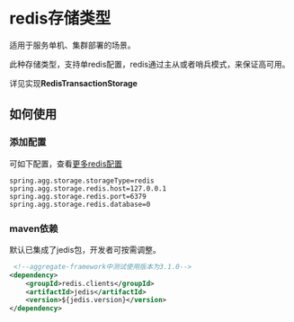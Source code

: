 # redis存储类型
适用于服务单机、集群部署的场景。  
  
此种存储类型，支持单redis配置，redis通过主从或者哨兵模式，来保证高可用。 
  
详见实现**RedisTransactionStorage**

## 如何使用  

### 添加配置
可如下配置，查看[更多redis配置](/zh-cn/aggdocs/tutorial/configurations.html#redisstoreproperties)
```properties
spring.agg.storage.storageType=redis
spring.agg.storage.redis.host=127.0.0.1
spring.agg.storage.redis.port=6379
spring.agg.storage.redis.database=0
```

### maven依赖
默认已集成了jedis包，开发者可按需调整。  
```xml
 <!--aggregate-framework中测试使用版本为3.1.0-->
<dependency>
    <groupId>redis.clients</groupId>
    <artifactId>jedis</artifactId>
    <version>${jedis.version}</version>
</dependency>
```


